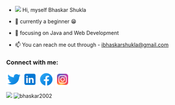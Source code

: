 - <img src="https://camo.githubusercontent.com/e8e7b06ecf583bc040eb60e44eb5b8e0ecc5421320a92929ce21522dbc34c891/68747470733a2f2f6d656469612e67697068792e636f6d2f6d656469612f6876524a434c467a6361737252346961377a2f67697068792e676966" width="20px"> Hi, myself Bhaskar Shukla
- 👀 currently a beginner 😁
- 🌱 focusing on Java and Web Development

- 📫 You can reach me out through - ibhaskarshukla@gmail.com

<h3 align="left">Connect with me:</h3>
<p align="left">
<a href="https://twitter.com/bhaskar920" target="blank"><img align="center" src="https://github.com/kaal-coder/kaal-coder/blob/main/twitter.png" alt="_k_a_a_l" height="40" width="40" /></a>
<a href="https://www.linkedin.com/in/shuklaji9/" target="blank"><img align="center" src="https://github.com/kaal-coder/kaal-coder/blob/main/linkedin.png" alt="kaushik-lakhani-08012001" height="40" width="40" /></a>
<a href="https://www.facebook.com/profile.php?id=100010623729331" target="blank"><img align="center" src="https://github.com/kaal-coder/kaal-coder/blob/main/facebook.png" alt="https://www.facebook.com/people/kaushik-lakhani/100008225834590/" height="40" width="40" /></a>
<a href="https://www.instagram.com/bhaskarshukla02/" target="blank"><img align="center" src="https://github.com/kaal-coder/kaal-coder/blob/main/instagram.png" alt="bhaskarshukla02" height="40" width="40" /></a>
</p>


<img src="https://github-readme-stats.vercel.app/api?username=shuklaji02&&show_icons=true&title_color=0BFB2B&icon_color=bb2acf&text_color=daf7dc&bg_color=090D5E">

<img src="https://komarev.com/ghpvc/?username=bhaskar2002&label=Profile%20views&color=7900FF&style=flat" alt="bhaskar2002"/>
